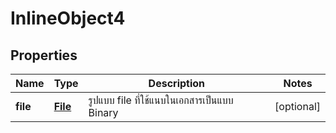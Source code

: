 

# InlineObject4

## Properties

Name | Type | Description | Notes
------------ | ------------- | ------------- | -------------
**file** | [**File**](File.md) | รูปแบบ file ที่ใช้แนบในเอกสารเป็นแบบ Binary |  [optional]



